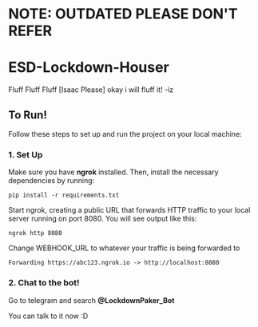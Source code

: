# NOTE: OUTDATED PLEASE DON'T REFER
# ESD-Lockdown-Houser

Fluff Fluff Fluff [Isaac Please]
okay i will fluff it! -iz

## To Run!

Follow these steps to set up and run the project on your local machine:

### 1. Set Up
Make sure you have **ngrok** installed. Then, install the necessary dependencies by running:

```
pip install -r requirements.txt
```

Start ngrok, creating a public URL that forwards HTTP traffic to your local server running on port 8080. You will see output like this:

```
ngrok http 8080
```
Change WEBHOOK_URL to whatever your traffic is being forwarded to 
```
Forwarding https://abc123.ngrok.io -> http://localhost:8080
```
### 2. Chat to the bot!

Go to telegram and search **@LockdownPaker_Bot**

You can talk to it now :D
